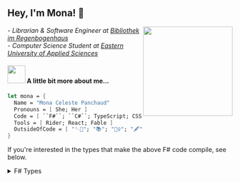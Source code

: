 <h2> Hey, I'm Mona! 🌺 </h2>
<img align='right' src="https://media3.giphy.com/media/Z9WRoncIw8RYBLJ0FB/giphy.gif?cid=ecf05e47k92frft9hvl705cplk154nfh8n44p8go9fv7uvhc&rid=giphy.gif&ct=s" width="200">
<p><em>
    - Librarian & Software Engineer at <a href="https://www.haz.ch/bibliothek/">Bibliothek im Regenbogenhaus</a> <br>
    - Computer Science Student at <a href="https://www.ost.ch">Eastern University of Applied Sciences</a>
</em></p>


#### <img src="https://media.giphy.com/media/VgCDAzcKvsR6OM0uWg/giphy.gif" width="40"> A little bit more about me...  

```fsharp
let mona = {
  Name = "Mona Celeste Panchaud"
  Pronouns = [ She; Her ]
  Code = [ ``F#``; ``C#``; TypeScript; CSS; LaTeX ]
  Tools = [ Rider; React; Fable ]
  OutsideOfCode = [ "🪡🧵"; "📚"; "🧙‍♀️"; "🖋️"; "👩‍🍳"; "🏊‍♀️"; "🚴‍♀️"; "⛰️"  ]
}
```


If you're interested in the types that make the above F# code compile, see below.
        
<details>
<summary>F# Types</summary>

```fsharp
type Pronoun = She | Her | He | Him | They | Them

type Language = ``F#`` | ``C#`` | TypeScript | CSS | LaTeX

type Tool = Rider | React | Fable

type Person = {
  Name: string
  Pronouns: Pronoun list
  Code: Language list
  Tools: Tool list
  OutsideOfCode: string list
}
```

</details>
